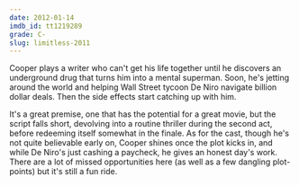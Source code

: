 ```yaml
---
date: 2012-01-14
imdb_id: tt1219289
grade: C-
slug: limitless-2011
---
```


Cooper plays a writer who can't get his life together until he discovers an underground drug that turns him into a mental superman. Soon, he's jetting around the world and helping Wall Street tycoon De Niro navigate billion dollar deals. Then the side effects start catching up with him.

It's a great premise, one that has the potential for a great movie, but the script falls short, devolving into a routine thriller during the second act, before redeeming itself somewhat in the finale. As for the cast, though he's not quite believable early on, Cooper shines once the plot kicks in, and while De Niro's just cashing a paycheck, he gives an honest day's work. There are a lot of missed opportunities here (as well as a few dangling plot-points) but it's still a fun ride.
